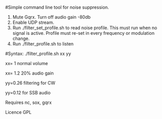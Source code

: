 #Simple command line tool for noise suppression.
1. Mute Gqrx. Turn off audio gain -80db
2. Enable UDP stream.
3. Run ./filter_set_profile.sh to read noise profile. This must run when no signal is active. Profile must re-set in every frequency or modulation change.
4. Run ./filter_profile.sh to listen

#Syntax:
./filter_profile.sh xx yy

xx= 1 normal volume

xx= 1.2 20% audio gain

yy=0.26 filtering for CW

yy=0.12 for SSB audio


Requires nc, sox, gqrx

Licence GPL
